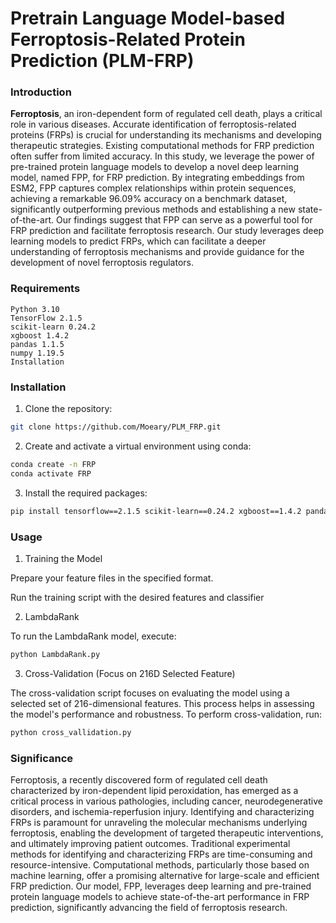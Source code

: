 # Pretrain Language Model-based Ferroptosis-Related Protein Prediction (PLM-FRP)

### Introduction

**Ferroptosis**, an iron-dependent form of regulated cell death, plays a critical role in various diseases. Accurate identification of ferroptosis-related proteins (FRPs) is crucial for understanding its mechanisms and developing therapeutic strategies. Existing computational methods for FRP prediction often suffer from limited accuracy. In this study, we leverage the power of pre-trained protein language models to develop a novel deep learning model, named FPP, for FRP prediction. By integrating embeddings from ESM2, FPP captures complex relationships within protein sequences, achieving a remarkable 96.09% accuracy on a benchmark dataset, significantly outperforming previous methods and establishing a new state-of-the-art. Our findings suggest that FPP can serve as a powerful tool for FRP prediction and facilitate ferroptosis research. Our study leverages deep learning models to predict FRPs, which can facilitate a deeper understanding of ferroptosis mechanisms and provide guidance for the development of novel ferroptosis regulators.

### Requirements

```
Python 3.10
TensorFlow 2.1.5
scikit-learn 0.24.2
xgboost 1.4.2
pandas 1.1.5
numpy 1.19.5
Installation
```

### Installation

1. Clone the repository:
```bash
git clone https://github.com/Moeary/PLM_FRP.git
```

2. Create and activate a virtual environment using conda:
```bash
conda create -n FRP
conda activate FRP
```

3. Install the required packages:

```bash
pip install tensorflow==2.1.5 scikit-learn==0.24.2 xgboost==1.4.2 pandas==1.1.5 numpy==1.19.5
```

### Usage

1. Training the Model

Prepare your feature files in the specified format.

Run the training script with the desired features and classifier

2. LambdaRank

To run the LambdaRank model, execute:

```bash
python LambdaRank.py
```

3. Cross-Validation (Focus on 216D Selected Feature)

The cross-validation script focuses on evaluating the model using a selected set of 216-dimensional features. This process helps in assessing the model's performance and robustness. To perform cross-validation, run:

```bash
python cross_vallidation.py
```

### Significance

Ferroptosis, a recently discovered form of regulated cell death characterized by iron-dependent lipid peroxidation, has emerged as a critical process in various pathologies, including cancer, neurodegenerative disorders, and ischemia-reperfusion injury. Identifying and characterizing FRPs is paramount for unraveling the molecular mechanisms underlying ferroptosis, enabling the development of targeted therapeutic interventions, and ultimately improving patient outcomes. Traditional experimental methods for identifying and characterizing FRPs are time-consuming and resource-intensive. Computational methods, particularly those based on machine learning, offer a promising alternative for large-scale and efficient FRP prediction. Our model, FPP, leverages deep learning and pre-trained protein language models to achieve state-of-the-art performance in FRP prediction, significantly advancing the field of ferroptosis research.